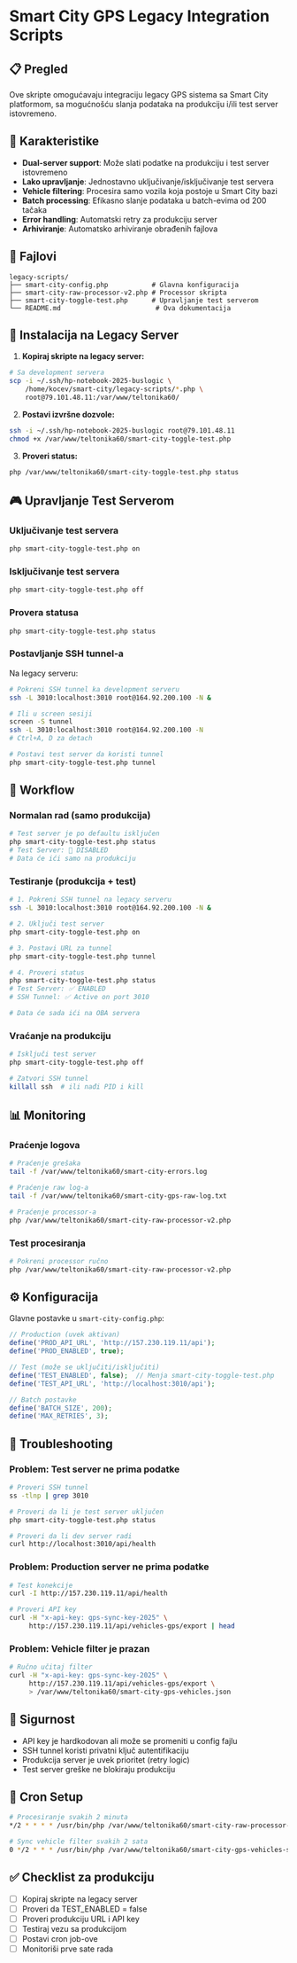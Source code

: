 # Smart City GPS Legacy Integration Scripts

## 📋 Pregled

Ove skripte omogućavaju integraciju legacy GPS sistema sa Smart City platformom, sa mogućnošću slanja podataka na produkciju i/ili test server istovremeno.

## 🚀 Karakteristike

- **Dual-server support**: Može slati podatke na produkciju i test server istovremeno
- **Lako upravljanje**: Jednostavno uključivanje/isključivanje test servera
- **Vehicle filtering**: Procesira samo vozila koja postoje u Smart City bazi
- **Batch processing**: Efikasno slanje podataka u batch-evima od 200 tačaka
- **Error handling**: Automatski retry za produkciju server
- **Arhiviranje**: Automatsko arhiviranje obrađenih fajlova

## 📁 Fajlovi

```
legacy-scripts/
├── smart-city-config.php           # Glavna konfiguracija
├── smart-city-raw-processor-v2.php # Processor skripta
├── smart-city-toggle-test.php      # Upravljanje test serverom
└── README.md                        # Ova dokumentacija
```

## 🔧 Instalacija na Legacy Server

1. **Kopiraj skripte na legacy server:**
```bash
# Sa development servera
scp -i ~/.ssh/hp-notebook-2025-buslogic \
    /home/kocev/smart-city/legacy-scripts/*.php \
    root@79.101.48.11:/var/www/teltonika60/
```

2. **Postavi izvršne dozvole:**
```bash
ssh -i ~/.ssh/hp-notebook-2025-buslogic root@79.101.48.11
chmod +x /var/www/teltonika60/smart-city-toggle-test.php
```

3. **Proveri status:**
```bash
php /var/www/teltonika60/smart-city-toggle-test.php status
```

## 🎮 Upravljanje Test Serverom

### Uključivanje test servera
```bash
php smart-city-toggle-test.php on
```

### Isključivanje test servera
```bash
php smart-city-toggle-test.php off
```

### Provera statusa
```bash
php smart-city-toggle-test.php status
```

### Postavljanje SSH tunnel-a
Na legacy serveru:
```bash
# Pokreni SSH tunnel ka development serveru
ssh -L 3010:localhost:3010 root@164.92.200.100 -N &

# Ili u screen sesiji
screen -S tunnel
ssh -L 3010:localhost:3010 root@164.92.200.100 -N
# Ctrl+A, D za detach

# Postavi test server da koristi tunnel
php smart-city-toggle-test.php tunnel
```

## 🔄 Workflow

### Normalan rad (samo produkcija)
```bash
# Test server je po defaultu isključen
php smart-city-toggle-test.php status
# Test Server: 🔴 DISABLED
# Data će ići samo na produkciju
```

### Testiranje (produkcija + test)
```bash
# 1. Pokreni SSH tunnel na legacy serveru
ssh -L 3010:localhost:3010 root@164.92.200.100 -N &

# 2. Uključi test server
php smart-city-toggle-test.php on

# 3. Postavi URL za tunnel
php smart-city-toggle-test.php tunnel

# 4. Proveri status
php smart-city-toggle-test.php status
# Test Server: ✅ ENABLED
# SSH Tunnel: ✅ Active on port 3010

# Data će sada ići na OBA servera
```

### Vraćanje na produkciju
```bash
# Isključi test server
php smart-city-toggle-test.php off

# Zatvori SSH tunnel
killall ssh  # ili nađi PID i kill
```

## 📊 Monitoring

### Praćenje logova
```bash
# Praćenje grešaka
tail -f /var/www/teltonika60/smart-city-errors.log

# Praćenje raw log-a
tail -f /var/www/teltonika60/smart-city-gps-raw-log.txt

# Praćenje processor-a
php /var/www/teltonika60/smart-city-raw-processor-v2.php
```

### Test procesiranja
```bash
# Pokreni processor ručno
php /var/www/teltonika60/smart-city-raw-processor-v2.php
```

## ⚙️ Konfiguracija

Glavne postavke u `smart-city-config.php`:

```php
// Production (uvek aktivan)
define('PROD_API_URL', 'http://157.230.119.11/api');
define('PROD_ENABLED', true);

// Test (može se uključiti/isključiti)
define('TEST_ENABLED', false);  // Menja smart-city-toggle-test.php
define('TEST_API_URL', 'http://localhost:3010/api');

// Batch postavke
define('BATCH_SIZE', 200);
define('MAX_RETRIES', 3);
```

## 🐛 Troubleshooting

### Problem: Test server ne prima podatke
```bash
# Proveri SSH tunnel
ss -tlnp | grep 3010

# Proveri da li je test server uključen
php smart-city-toggle-test.php status

# Proveri da li dev server radi
curl http://localhost:3010/api/health
```

### Problem: Production server ne prima podatke
```bash
# Test konekcije
curl -I http://157.230.119.11/api/health

# Proveri API key
curl -H "x-api-key: gps-sync-key-2025" \
     http://157.230.119.11/api/vehicles-gps/export | head
```

### Problem: Vehicle filter je prazan
```bash
# Ručno učitaj filter
curl -H "x-api-key: gps-sync-key-2025" \
     http://157.230.119.11/api/vehicles-gps/export \
     > /var/www/teltonika60/smart-city-gps-vehicles.json
```

## 🔐 Sigurnost

- API key je hardkodovan ali može se promeniti u config fajlu
- SSH tunnel koristi privatni ključ autentifikaciju
- Produkcija server je uvek prioritet (retry logic)
- Test server greške ne blokiraju produkciju

## 📝 Cron Setup

```bash
# Procesiranje svakih 2 minuta
*/2 * * * * /usr/bin/php /var/www/teltonika60/smart-city-raw-processor-v2.php >> /var/log/smart-city-processor.log 2>&1

# Sync vehicle filter svakih 2 sata
0 */2 * * * /usr/bin/php /var/www/teltonika60/smart-city-gps-vehicles-sync-filter.php >> /var/log/smart-city-sync.log 2>&1
```

## ✅ Checklist za produkciju

- [ ] Kopiraj skripte na legacy server
- [ ] Proveri da TEST_ENABLED = false
- [ ] Proveri produkciju URL i API key
- [ ] Testiraj vezu sa produkcijom
- [ ] Postavi cron job-ove
- [ ] Monitoriši prve sate rada